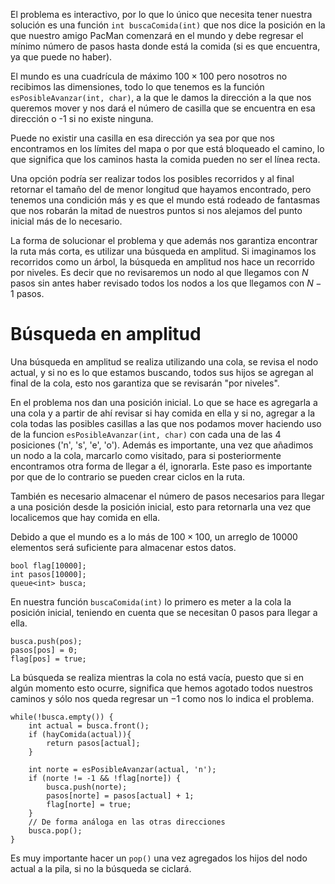 El problema es interactivo, por lo que lo único que necesita tener nuestra solución es una función `int buscaComida(int)` que nos dice la posición en la que nuestro amigo PacMan comenzará en el mundo y debe regresar el mínimo número de pasos hasta donde está la comida (si es que encuentra, ya que puede no haber).

El mundo es una cuadrícula de máximo $100 \times 100$ pero nosotros no recibimos las dimensiones, todo lo que tenemos es la función `esPosibleAvanzar(int, char)`, a la que le damos la dirección a la que nos queremos mover y nos dará el número de casilla que se encuentra en esa dirección o -1 si no existe ninguna.

Puede no existir una casilla en esa dirección ya sea por que nos encontramos en los límites del mapa o por que está bloqueado el camino, lo que significa que los caminos hasta la comida pueden no ser el línea recta.

Una opción podría ser realizar todos los posibles recorridos y al final retornar el tamaño del de menor longitud que hayamos encontrado, pero tenemos una condición más y es que el mundo está rodeado de fantasmas que nos robarán la mitad de nuestros puntos si nos alejamos del punto inicial más de lo necesario.

La forma de solucionar el problema y que además nos garantiza encontrar la ruta más corta, es utilizar una búsqueda en amplitud. Si imaginamos los recorridos como un árbol, la búsqueda en amplitud nos hace un recorrido por niveles. Es decir que no revisaremos un nodo al que llegamos con $N$ pasos sin antes haber revisado todos los nodos a los que llegamos con $N-1$ pasos.

# Búsqueda en amplitud

Una búsqueda en amplitud se realiza utilizando una cola, se revisa el nodo actual, y si no es lo que estamos buscando, todos sus hijos se agregan al final de la cola, esto nos garantiza que se revisarán "por niveles".

En el problema nos dan una posición inicial. Lo que se hace es agregarla a una cola y a partir de ahí revisar si hay comida en ella y si no, agregar a la cola todas las posibles casillas a las que nos podamos mover haciendo uso de la funcion `esPosibleAvanzar(int, char)` con cada una de las 4 posiciones ('n', 's', 'e', 'o'). Además es importante, una vez que añadimos un nodo a la cola, marcarlo como visitado, para si posteriormente encontramos otra forma de llegar a él, ignorarla. Este paso es importante por que de lo contrario se pueden crear ciclos en la ruta.

También es necesario almacenar el número de pasos necesarios para llegar a una posición desde la posición inicial, esto para retornarla una vez que localicemos que hay comida en ella.

Debido a que el mundo es a lo más de $100 \times 100$, un arreglo de $10000$ elementos será suficiente para almacenar estos datos.

    bool flag[10000];
    int pasos[10000];
    queue<int> busca;

En nuestra función `buscaComida(int)` lo primero es meter a la cola la posición inicial, teniendo en cuenta que se necesitan 0 pasos para llegar a ella.

    busca.push(pos);
    pasos[pos] = 0;
    flag[pos] = true;

La búsqueda se realiza mientras la cola no está vacía, puesto que si en algún momento esto ocurre, significa que hemos agotado todos nuestros caminos y sólo nos queda regresar un $-1$ como nos lo indica el problema.

    while(!busca.empty()) {
        int actual = busca.front();
        if (hayComida(actual)){
            return pasos[actual];
        }

        int norte = esPosibleAvanzar(actual, 'n');
        if (norte != -1 && !flag[norte]) {
            busca.push(norte);
            pasos[norte] = pasos[actual] + 1;
            flag[norte] = true;
        }
        // De forma análoga en las otras direcciones
        busca.pop();
    }

Es muy importante hacer un `pop()` una vez agregados los hijos del nodo actual a la pila, si no la búsqueda se ciclará.
